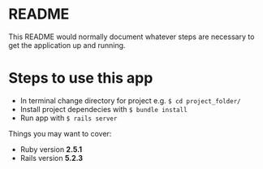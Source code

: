 # README

This README would normally document whatever steps are necessary to get the
application up and running.

# Steps to use this app

* In terminal change directory for project e.g. `$ cd project_folder/`
* Install project dependecies with `$ bundle install`
* Run app with `$ rails server`

Things you may want to cover:

* Ruby version **2.5.1**
* Rails version **5.2.3**

